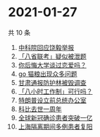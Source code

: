 # 2021-01-27

共 10 条

<!-- BEGIN -->
<!-- 最后更新时间 Wed Jan 27 2021 03:26:42 GMT+0800 (CST) -->
1. [中科院回应饶毅举报](https://www.zhihu.com/search?q=饶毅)
1. [「八省联考」疑似被泄题](https://www.zhihu.com/search?q=八省联考)
1. [你后悔大学谈过恋爱吗？](https://www.zhihu.com/search?q=后悔大学谈恋爱吗)
1. [ go 猫粮出现众多问题](https://www.zhihu.com/search?q=go猫粮)
1. [甘肃通报防护林被毁调查](https://www.zhihu.com/search?q=敦煌防护林)
1. [「八小时工作制」可行吗？](https://www.zhihu.com/search?q=八小时工作制)
1. [特朗普设立前总统办公室](https://www.zhihu.com/search?q=特朗普)
1. [科比去世一周年](https://www.zhihu.com/search?q=科比)
1. [全球新冠确诊患者突破一亿](https://www.zhihu.com/search?q=新冠确诊患者)
1. [上海隔离期间多例患者复阳](https://www.zhihu.com/search?q=上海疫情)
<!-- END -->
